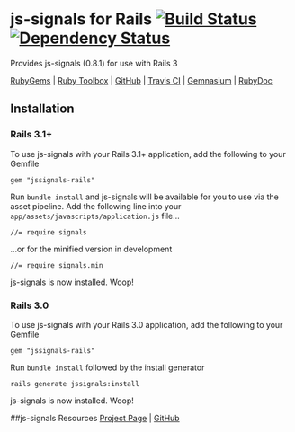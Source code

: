 # js-signals for Rails [![Build Status][travis_ci_build_status]][travis_ci][![Dependency Status][gemnasium_dependency_status]][gemnasium]

Provides js-signals (0.8.1) for use with Rails 3

[RubyGems][ruby_gems] | [Ruby Toolbox][ruby_toolbox] | [GitHub][github] | [Travis CI][travis_ci] | [Gemnasium][gemnasium] | [RubyDoc][ruby_doc]

## Installation
### Rails 3.1+
To use js-signals with your Rails 3.1+ application, add the following to your Gemfile

```
gem "jssignals-rails"
``` 
Run ```bundle install``` and js-signals will be available for you to use via the asset pipeline. Add the following line into your ```app/assets/javascripts/application.js``` file...

```
//= require signals
```
...or for the minified version in development

```
//= require signals.min
```
js-signals is now installed. Woop!

### Rails 3.0
To use js-signals with your Rails 3.0 application, add the following to your Gemfile

```
gem "jssignals-rails"
``` 
Run ```bundle install``` followed by the install generator

```
rails generate jssignals:install
``` 
js-signals is now installed. Woop!

##js-signals Resources
[Project Page][jssignals_project_page] | [GitHub][jssignals_github]

[ruby_gems]: http://rubygems.org/gems/jssignals-rails
[ruby_toolbox]: http://www.ruby-toolbox.com/projects/jssignals-rails
[github]: http://github.com/philostler/jssignals-rails
[travis_ci]: http://travis-ci.org/philostler/jssignals-rails
[travis_ci_build_status]: https://secure.travis-ci.org/philostler/jssignals-rails.png
[gemnasium]: https://gemnasium.com/philostler/jssignals-rails
[gemnasium_dependency_status]: https://gemnasium.com/philostler/jssignals-rails.png
[ruby_doc]: http://rubydoc.info/github/philostler/jssignals-rails/master/frames
[jssignals_project_page]: http://millermedeiros.github.com/js-signals
[jssignals_github]: http://github.com/millermedeiros/js-signals